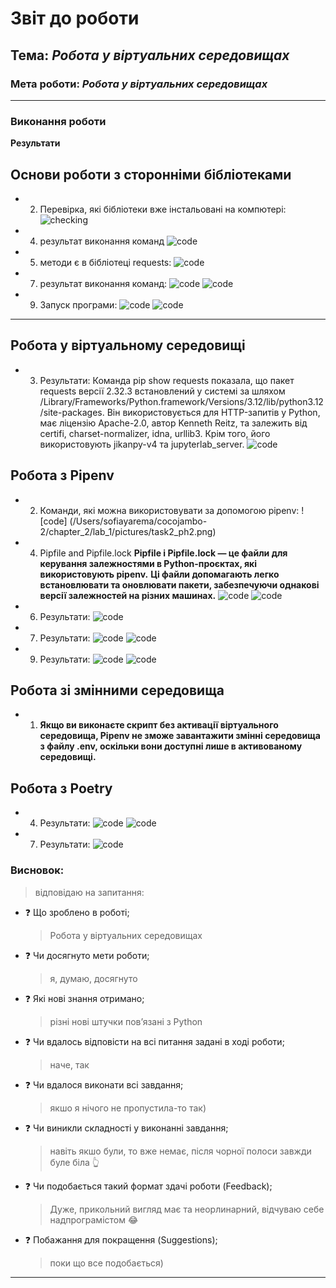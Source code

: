 # Звіт до роботи

## Тема: _Робота у віртуальних середовищах_

### Мета роботи: _Робота у віртуальних середовищах_

---

### Виконання роботи

**Результати**

## Основи роботи з сторонніми бібліотеками

- 2.  Перевірка, які бібліотеки вже інстальовані на компютері:
      ![checking](/Users/sofiayarema/cocojambo-2/chapter_2/lab_1/pictures/2.png)
- 4.  результат виконання команд
      ![code](/Users/sofiayarema/cocojambo-2/chapter_2/lab_1/pictures/4.png)
- 5.  методи є в бібліотеці requests:
      ![code](/Users/sofiayarema/cocojambo-2/chapter_2/lab_1/pictures/5.png)
- 7.  результат виконання команд:
      ![code](/Users/sofiayarema/cocojambo-2/chapter_2/lab_1/pictures/7.png)
      ![code](/workspaces/cocojambo/lab_4/pictures/7.png)
- 9. Запуск програми:
     ![code](/Users/sofiayarema/cocojambo-2/chapter_2/lab_1/pictures/9.png)
     ![code](/Users/sofiayarema/cocojambo-2/chapter_2/lab_1/pictures/9_1.png)

---

## Робота у віртуальному середовищі

- 3. Результати: Команда pip show requests показала, що пакет requests версії 2.32.3 встановлений у системі за шляхом /Library/Frameworks/Python.framework/Versions/3.12/lib/python3.12/site-packages. Він використовується для HTTP-запитів у Python, має ліцензію Apache-2.0, автор Kenneth Reitz, та залежить від certifi, charset-normalizer, idna, urllib3. Крім того, його використовують jikanpy-v4 та jupyterlab_server.
     ![code](/Users/sofiayarema/cocojambo-2/chapter_2/lab_1/pictures/task2_ph3.png)

## Робота з Pipenv

- 2. Команди, які можна використовувати за допомогою pipenv:
     ![code] (/Users/sofiayarema/cocojambo-2/chapter_2/lab_1/pictures/task2_ph2.png)
- 4.  Pipfile and Pipfile.lock
      **Pipfile і Pipfile.lock — це файли для керування залежностями в Python-проєктах, які використовують pipenv.**
      **Ці файли допомагають легко встановлювати та оновлювати пакети, забезпечуючи однакові версії залежностей на різних машинах.**
      ![code](/Users/sofiayarema/cocojambo-2/chapter_2/lab_1/pictures/task2_ph4.png)
      ![code](/Users/sofiayarema/cocojambo-2/chapter_2/lab_1/pictures/task2_ph4.png)
- 6. Результати:
     ![code](/Users/sofiayarema/cocojambo-2/chapter_2/lab_1/pictures/task2_ph6.png)
- 7. Результати:
     ![code](/Users/sofiayarema/cocojambo-2/chapter_2/lab_1/pictures/task2_ph7.1.png)
     ![code](/Users/sofiayarema/cocojambo-2/chapter_2/lab_1/pictures/task2_ph7.2.png)
- 9. Результати:
     ![code](/Users/sofiayarema/cocojambo-2/chapter_2/lab_1/pictures/task2_ph9.png)
     ![code](/Users/sofiayarema/cocojambo-2/chapter_2/lab_1/pictures/task2_ph9.1.png)

## Робота зі змінними середовища

- 1. **Якщо ви виконаєте скрипт без активації віртуального середовища, Pipenv не зможе завантажити змінні середовища з файлу .env, оскільки вони доступні лише в активованому середовищі.**

## Робота з Poetry

- 4. Результати:
     ![code](/Users/sofiayarema/cocojambo-2/chapter_2/lab_1/pictures/task3_ph4.png)
     ![code](/Users/sofiayarema/cocojambo-2/chapter_2/lab_1/pictures/task3_ph4.1.png)

- 7. Результати:
     ![code](/Users/sofiayarema/cocojambo-2/chapter_2/lab_1/pictures/task7_ph7.png)

### Висновок:

> відповідаю на запитання:

- :question: Що зроблено в роботі;
  > Робота у віртуальних середовищах
- :question: Чи досягнуто мети роботи;
  > я, думаю, досягнуто
- :question: Які нові знання отримано;
  > різні нові штучки повʼязані з Python
- :question: Чи вдалось відповісти на всі питання задані в ході роботи;
  > наче, так
- :question: Чи вдалося виконати всі завдання;
  > якшо я нічого не пропустила-то так)
- :question: Чи виникли складності у виконанні завдання;
  > навіть якшо були, то вже немає, після чорної полоси завжди буле біла :point_up_2:
- :question: Чи подобається такий формат здачі роботи (Feedback);
  > Дуже, прикольний вигляд має та неорлинарний, відчуваю себе надпрограмістом :joy:
- :question: Побажання для покращення (Suggestions);
  > поки що все подобається)

---
